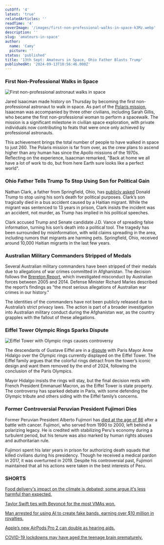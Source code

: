 ```yaml
---
cutOff: '4'
latest: 'true'
relatedArticles: ''
readTime: '4'
coverImage: '/images/first-non-professional-walks-in-space-k3Mz.webp'
description: ''
slug: 'amateurs-in-space'
author:
  name: 'Camy'
  picture: ''
status: 'published'
title: '13th Sept: Amateurs in Space, Ohio Father Blasts Trump'
publishedAt: '2024-09-13T10:56:46.000Z'
---
```


### First Non-Professional Walks in Space

![First non-professional astronaut walks in space](/images/first-non-professional-walks-in-space-I5Mj.webp)

Jared Isaacman made history on Thursday by becoming the first non-professional astronaut to walk in space. As part of the [Polaris mission](https://polarisprogram.com/), Isaacman was accompanied by three other civilians, including Sarah Gillis, who became the first non-professional woman to perform a spacewalk. The mission is a significant milestone in civilian space exploration, with private individuals now contributing to feats that were once only achieved by professional astronauts.

This achievement brings the total number of people to have walked in space to just 260. The Polaris mission is far from over, as the crew plans to ascend higher than any human has since the Apollo missions of the 1970s. Reflecting on the experience, Isaacman remarked, "Back at home we all have a lot of work to do, but from here Earth sure looks like a perfect world".

### Ohio Father Tells Trump To Stop Using Son for Political Gain 

Nathan Clark, a father from Springfield, Ohio, has [publicly asked](https://www.theguardian.com/us-news/2024/sep/11/trump-vance-ohio-aiden-clark) Donald Trump to stop using his son’s death for political purposes. Clark’s son tragically died in a bus accident caused by a Haitian migrant. While the migrant was sentenced to 13 years in prison, Clark insists the incident was an accident, not murder, as Trump has implied in his political speeches.

Clark accused Trump and Senate candidate J.D. Vance of spreading false information, turning his son’s death into a political tool. The tragedy has been surrounded by misinformation, with wild claims spreading in the area, including rumors that migrants are harming pets. Springfield, Ohio, received around 10,000 Haitian migrants in the last few years.

### Australian Military Commanders Stripped of Medals

Several Australian military commanders have been stripped of their medals due to allegations of war crimes committed in Afghanistan. The decision follows the [Brereton Report](https://apnews.com/article/australia-war-crimes-new-zealand-7d73ce2ff249f70fb19c1c4fd522785a), which investigated misconduct by Australian forces between 2005 and 2014. Defense Minister Richard Marles described the report’s findings as "the most serious allegations of Australian war crimes in our history."

The identities of the commanders have not been publicly released due to Australia’s strict privacy laws. The action is part of a broader investigation into Australian military conduct during the Afghanistan war, as the country grapples with the fallout of these allegations.

### Eiffel Tower Olympic Rings Sparks Dispute

![Eiffel Tower with Olympic rings causes controversy](/images/eiffel-family-wants-the-olympic-rings-off-the-eiffel-tower-M1MD.webp)

The descendants of Gustave Eiffel are in a [dispute](https://www.france24.com/en/live-news/20240909-eiffel-family-will-fight-olympic-rings-staying-on-paris-tower) with Paris Mayor Anne Hidalgo over the Olympic rings currently displayed on the Eiffel Tower. The Eiffel family argues that the colorful rings detract from the tower’s iconic design and want them removed by the end of 2024, following the conclusion of the Paris Olympics.

Mayor Hidalgo insists the rings will stay, but the final decision rests with French President Emmanuel Macron, as the Eiffel Tower is state property. The controversy has sparked debate in Paris, with some defending the Olympic tribute and others siding with the Eiffel family’s concerns.

### Former Controversial Peruvian President Fujimori Dies

Former Peruvian President Alberto Fujimori has [died at the age of 86](https://www.france24.com/en/live-news/20240909-eiffel-family-will-fight-olympic-rings-staying-on-paris-tower) after a battle with cancer. Fujimori, who served from 1990 to 2000, left behind a polarizing legacy. He is credited with stabilizing Peru's economy during a turbulent period, but his tenure was also marked by human rights abuses and authoritarian rule.

Fujimori spent his later years in prison for authorizing death squads that killed civilians during his presidency. Though he received a medical pardon in 2017, it was overturned in 2019. Despite his controversial past, Fujimori maintained that all his actions were taken in the best interests of Peru.

### SHORTS

[Food delivery's impact on the climate is debated; some argue it's less harmful than expected.](https://www.npr.org/2024/09/10/nx-s1-5020321/food-delivery-meal-kits-carbon-footprint#:~:text=On%20average%2C%20the%20greenhouse%20gas,prepackaged%20kit%2C%20the%20study%20found.)

[Taylor Swift ties with Beyoncé for the most VMAs won.](https://www.billboard.com/music/awards/taylor-swift-vmas-2024-passes-beyonce-top-winner-1235773005/)

[Man arrested for using AI to create fake bands, earning over $10 million in royalties.](https://www.timesnownews.com/technology-science/man-arrested-for-using-ai-to-create-fake-bands-earning-10m-in-streaming-scam-article-113245296)

[Apple’s new AirPods Pro 2 can double as hearing aids.](https://amp.cnn.com/cnn/2024/09/10/tech/apple-airpods-pro-hearing-aids)

[COVID-19 lockdowns may have aged the teenage brain prematurely.](https://www.euronews.com/health/2024/09/09/lockdowns-during-the-covid-pandemic-may-have-prematurely-aged-teenage-brains-study-finds)